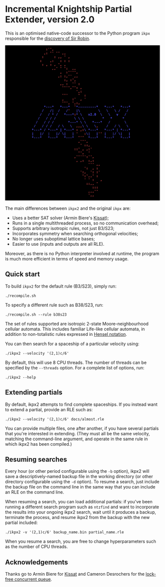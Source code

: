 # Incremental Knightship Partial Extender, version 2.0

This is an optimised native-code successor to the Python program `ikpx`
responsible for the [discovery of Sir Robin][1].

![](docs/logo.png)

The main differences between `ikpx2` and the original `ikpx` are:

 - Uses a better SAT solver (Armin Biere's [Kissat][2]);
 - Runs in a single multithreaded process, so no communication overhead;
 - Supports arbitrary isotropic rules, not just B3/S23;
 - Incorporates symmetry when searching orthogonal velocities;
 - No longer uses suboptimal lattice bases;
 - Easier to use (inputs and outputs are all RLE).

Moreover, as there is no Python interpreter involved at runtime, the
program is much more efficient in terms of speed and memory usage.

## Quick start

To build `ikpx2` for the default rule (B3/S23), simply run:

    ./recompile.sh

To specify a different rule such as B38/S23, run:

    ./recompile.sh --rule b38s23

The set of rules supported are isotropic 2-state Moore-neighbourhood
cellular automata. This includes familiar Life-like cellular automata,
in addition to non-totalistic rules expressed in [Hensel notation][3].

You can then search for a spaceship of a particular velocity using:

    ./ikpx2 --velocity '(2,1)c/6'

By default, this will use 8 CPU threads. The number of threads can be
specified by the `--threads` option. For a complete list of options,
run:

    ./ikpx2 --help

## Extending partials

By default, ikpx2 attempts to find complete spaceships. If you instead
want to extend a partial, provide an RLE such as:

    ./ikpx2 --velocity '(2,1)c/6' docs/almost.rle

You can provide multiple files, one after another, if you have several
partials that you're interested in extending. (They must all be the
same velocity, matching the command-line argument, and operate in the
same rule in which ikpx2 has been compiled.)

## Resuming searches

Every hour (or other period configurable using the `-b` option), ikpx2
will save a descriptively-named backup file in the working directory (or
other directory configurable using the `-d` option). To resume a search,
just include the backup file on the command line in the same way that
you can include an RLE on the command line.

When resuming a search, you can load additional partials: if you've
been running a different search program such as `ntzfind` and want to
incorporate the results into your ongoing ikpx2 search, wait until it
produces a backup, terminate the process, and resume ikpx2 from the
backup with the new partial included:

    ./ikpx2 -v '(2,1)c/6' backup_name.bin partial_name.rle

When you resume a search, you are free to change hyperparameters such
as the number of CPU threads.

## Acknowledgements

Thanks go to Armin Biere for [Kissat][2] and Cameron Desrochers for
the [lock-free concurrent queue][4].

[1]: https://cp4space.wordpress.com/2018/03/11/a-rather-satisfying-winter/
[2]: https://github.com/arminbiere/kissat
[3]: https://www.conwaylife.com/wiki/Hensel_notation
[4]: https://github.com/cameron314/concurrentqueue
